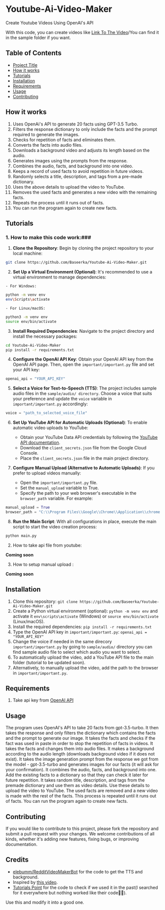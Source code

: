 # Youtube-Ai-Video-Maker<a id="project-title"></a>

Create Youtube Videos Using OpenAI's API

With this code, you can create videos like [Link To The Video](https://youtube.com/shorts/WWt5XI1te14?feature=share)/You can find it in the sample folder if you want.

## Table of Contents

- [Project Title](#project-title)
- [How it works](#explanation)
- [Tutorials](#tutorials)
- [Installation](#installation)
- [Requirements](#requirements)
- [Usage](#usage)
- [Contributing](#contributing)

## How it works<a id="explanation"></a>

1. Uses OpenAi's API to generate 20 facts using GPT-3.5 Turbo.
2. Filters the response dictionary to only include the facts and the prompt required to generate the images.
3. Checks for repetition of facts and eliminates them.
4. Converts the facts into audio files.
5. Downloads a background video and adjusts its length based on the audio.
6. Generates images using the prompts from the response.
7. Combines the audio, facts, and background into one video.
8. Keeps a record of used facts to avoid repetition in future videos.
9. Randomly selects a title, description, and tags from a pre-made dictionary.
10. Uses the above details to upload the video to YouTube.
11. Removes the used facts and generates a new video with the remaining facts.
12. Repeats the process until it runs out of facts.
13. You can run the program again to create new facts.

## Tutorials<a id="tutorials"></a>

### 1. How to make this code work:###

  1. **Clone the Repository**: 
    Begin by cloning the project repository to your local machine:​
  
  ```bash
  git clone https://github.com/Baseerka/Youtube-Ai-Video-Maker.git
  ```
  
  2. **Set Up a Virtual Environment (Optional)**: 
    It's recommended to use a virtual environment to manage dependencies:​
  
    - For Windows:​
  
  ```bash
  python -m venv env
  env\Scripts\activate
  ```
  
    - For Linux/macOS:​
  
  ```bash
  python3 -m venv env
  source env/bin/activate
  ```
  
  3. **Install Required Dependencies**: 
     Navigate to the project directory and install the necessary packages:​
  
  ```bash
  cd Youtube-Ai-Video-Maker
  pip install -r requirements.txt
  ```
  
  4. **Configure the OpenAI API Key**: 
    Obtain your OpenAI API key from the OpenAI API page. Then, open the `important/important.py` file and set your API key:​
  
  ```python
  openai_api = "YOUR_API_KEY"
  ```
  
  5. **Select a Voice for Text-to-Speech (TTS)**: 
    The project includes sample audio files in the `sample/audio/ directory`. Choose a voice that suits your preference and update the `voice` variable in `important/important.py` accordingly:​
  
  ```python
  voice = "path_to_selected_voice_file"
  ```
  
  6. **Set Up YouTube API for Automatic Uploads (Optional)**: 
    To enable automatic video uploads to YouTube:​
  
      - Obtain your YouTube Data API credentials by following the [YouTube API documentation](https://developers.google.com/youtube/registering_an_application).​
      - Download the `client_secrets.json` file from the Google Cloud Console.​
      - Place the `client_secrets.json` file in the main project directory.​
  
  7. **Configure Manual Upload (Alternative to Automatic Uploads)**:
     If you prefer to upload videos manually:​
  
      - Open the `important/important.py` file.​
      - Set the `manual_upload` variable to True.​
      - Specify the path to your web browser's executable in the `browser_path` variable. For example:​
  
  ```python
  manual_upload = True
  browser_path = "C:\\Program Files\\Google\\Chrome\\Application\\chrome.exe"
  ```
  
  8. **Run the Main Script**: 
    With all configurations in place, execute the main script to start the video creation process:​

```bash
python main.py
```

2. How to take api file from youtube:

<b>Coming soon</b>

3. How to setup manual upload :

<b>Coming soon</b>

## Installation

1. Clone this repository: `git clone https://github.com/Baseerka/Youtube-Ai-Video-Maker.git`
2. Create a Python virtual environment (optional): `python -m venv env` and activate it `env\scripts\activate` (Windows) or `source env/bin/activate` (Linux/macOS).
3. Install the required dependencies: `pip install -r requirements.txt`
4. Type the OpenAI API key in `important/important.py`: `openai_api = "YOUR_API_KEY"`
5. Change the voice if needed in the same direcory `important/important.py` by going to `sample/audio/` directory you can find sample audio file to select which audio you want to select.
6. To automatically upload the video, add a YouTube API file to the main folder (tutorial to be updated soon).
7. Alternatively, to manually upload the video, add the path to the browser in `important/important.py`.

## Requirements <a id="requirements"></a>

1. Take api key from [OpenAI API](https://platform.openai.com/account/api-keys)

## Usage

The program uses OpenAI's API to take 20 facts from gpt-3.5-turbo. It then takes the response and only filters the dictionary which contains the facts and the prompt to generate our image. It takes the facts and checks if the fact was used in paste in order to stop the repetition of facts in videos. It takes the facts and changes them into audio files. It makes a background according to the audio length (downloads background video if it does not exist). It takes the image generation prompt from the response we got from the model - gpt-3.5-turbo and generates images for our facts (it will ask for your confirmation). It combines the audio, facts, and background into one. Add the existing facts to a dictionary so that they can check it later for future repetition. It takes random title, description, and tags from the premade dictionary and use them as video details. Use these details to upload the video to YouTube. The used facts are removed and a new video is made with the rest of the facts. This process is repeated until it runs out of facts. You can run the program again to create new facts.

## Contributing

If you would like to contribute to this project, please fork the repository and submit a pull request with your changes. We welcome contributions of all kinds, whether it's adding new features, fixing bugs, or improving documentation.

## Credits

- [elebumm/RedditVideoMakerBot](https://github.com/elebumm/RedditVideoMakerBot) for the code to get the TTS and background.
- Inspired by [this video](https://youtu.be/CjHP1W3nxe8a).
- [Tutorials Point](https://www.tutorialspoint.com/program-to-check-whether-two-sentences-are-similar-or-not-in-python) for the code to check if we used it in the past(I searched for it everywhere but nothing worked like their code🤯🤯).

Use this and modify it into a good one.
